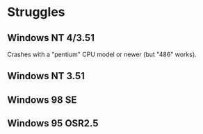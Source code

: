 # Struggles

## Windows NT 4/3.51
Crashes with a "pentium" CPU model or newer (but "486" works).

## Windows NT 3.51
## Windows 98 SE
## Windows 95 OSR2.5
